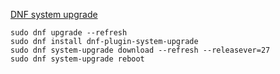 
[DNF system upgrade](https://fedoraproject.org/wiki/DNF_system_upgrade)

```
sudo dnf upgrade --refresh
sudo dnf install dnf-plugin-system-upgrade
sudo dnf system-upgrade download --refresh --releasever=27
sudo dnf system-upgrade reboot
```
